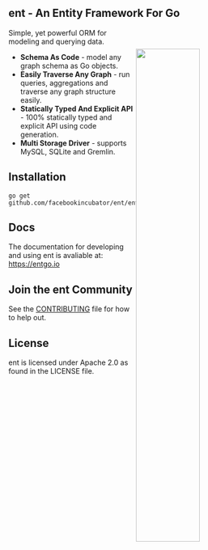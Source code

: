 ## ent - An Entity Framework For Go

<img width="50%" 
align="right"
style="display: block; margin:40px auto;" 
src="https://s3.eu-central-1.amazonaws.com/entgo.io/assets/gopher_graph.png"/>

Simple, yet powerful ORM for modeling and querying data.

- **Schema As Code** - model any graph schema as Go objects.
- **Easily Traverse Any Graph** - run queries, aggregations and traverse any graph structure easily.
- **Statically Typed And Explicit API** - 100% statically typed and explicit API using code generation.
- **Multi Storage Driver** - supports MySQL, SQLite and Gremlin.

## Installation
```console
go get github.com/facebookincubator/ent/entc/cmd/entc
```

## Docs
The documentation for developing and using ent is avaliable at: https://entgo.io

## Join the ent Community
See the [CONTRIBUTING](CONTRIBUTING.md) file for how to help out.

## License
ent is licensed under Apache 2.0 as found in the LICENSE file.
